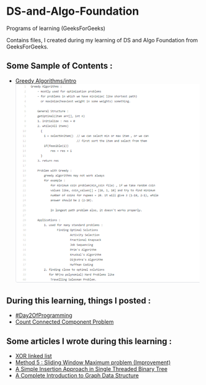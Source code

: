 # DS-and-Algo-Foundation
Programs of learning (GeeksForGeeks)

Contains files, I created during my learning of DS and Algo Foundation from GeeksForGeeks.

## Some Sample of Contents :
* [Greedy Algorithms/intro](https://github.com/Himanshu16Singh/DS-and-Algo-Foundation/blob/main/Greedy%20Algorithms/intro)
![](/images/greedy_intro.PNG)

## During this learning, things I posted :
* [#Day2OfProgramming](https://twitter.com/himaNSHU_seeNGH/status/1346761568743145479)
* [Count Connected Component Problem](https://twitter.com/himaNSHU_seeNGH/status/1346405283862466561)

## Some articles I wrote during this learning :
* [XOR linked list](https://himanshu-singh.medium.com/memory-efficient-version-of-doubly-linked-list-a0f05160c81d)
* [Method 5 : Sliding Window Maximum problem (Improvement)](https://www.geeksforgeeks.org/sliding-window-maximum-maximum-of-all-subarrays-of-size-k/)
* [A Simple Insertion Approach in Single Threaded Binary Tree](https://hackernoon.com/a-simple-insertion-approach-in-single-threaded-binary-tree-al1534qa)
* [A Complete Introduction to Graph Data Structure](https://hackernoon.com/a-complete-introduction-to-graph-data-structure-tb2q31h6)
